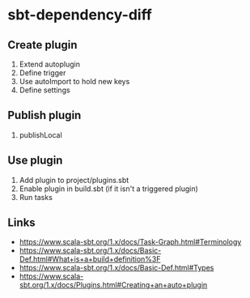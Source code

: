 # sbt-dependency-diff

## Create plugin
1. Extend autoplugin
2. Define trigger
3. Use autoImport to hold new keys
4. Define settings

## Publish plugin
1. publishLocal

## Use plugin
1. Add plugin to project/plugins.sbt
2. Enable plugin in build.sbt (if it isn't a triggered plugin)
3. Run tasks

## Links
* https://www.scala-sbt.org/1.x/docs/Task-Graph.html#Terminology
* https://www.scala-sbt.org/1.x/docs/Basic-Def.html#What+is+a+build+definition%3F
* https://www.scala-sbt.org/1.x/docs/Basic-Def.html#Types
* https://www.scala-sbt.org/1.x/docs/Plugins.html#Creating+an+auto+plugin
